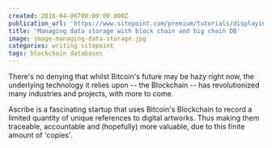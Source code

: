 ```yaml
---
created: 2016-04-06T00:00:00.000Z
publication_url: 'https://www.sitepoint.com/premium/tutorials/displaying-images-on-your-android-interface'
title: 'Managing data storage with block chain and big chain DB'
image: image-managing-data-storage.jpg
categories: writing sitepoint
tags: blockchain databases
---
```


There's no denying that whilst Bitcoin's future may be hazy right now, the underlying technology it relies upon -- the Blockchain -- has revolutionized many industries and projects, with more to come.

Ascribe is a fascinating startup that uses Bitcoin's Blockchain to record a limited quantity of unique references to digital artworks. Thus making them traceable, accountable and (hopefully) more valuable, due to this finite amount of 'copies'.
